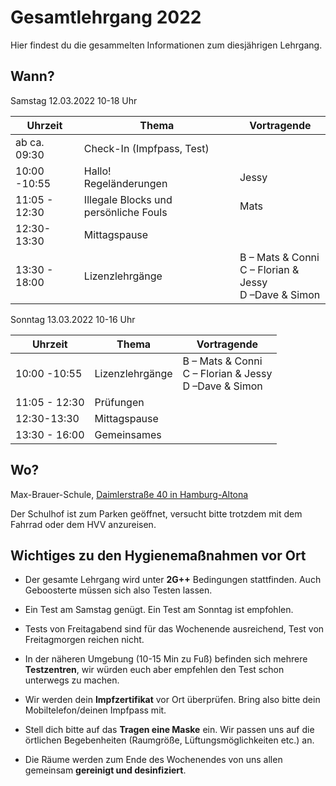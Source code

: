# Gesamtlehrgang 2022

Hier findest du die gesammelten Informationen zum diesjährigen Lehrgang.

## Wann?

Samstag 12.03.2022 10-18 Uhr

| Uhrzeit       | **Thema**                             | **Vortragende**                                                                                         |
| ------------- | ------------------------------------- | ------------------------------------------------------------------------------------------------------- |
| ab ca. 09:30   | Check-In (Impfpass, Test)             |                                                                                                    |
| 10:00 -10:55  | Hallo!<br>Regeländerungen             | Jessy                                                                                                   |
| 11:05 - 12:30 | Illegale Blocks und persönliche Fouls | Mats                                                                                                |
| 12:30-13:30   | Mittagspause                          |
| 13:30 - 18:00 | Lizenzlehrgänge                       | B – Mats & Conni<br>C – Florian & Jessy<br>D –Dave & Simon |

Sonntag 13.03.2022 10-16 Uhr

| Uhrzeit | **Thema** |**Vortragende**|
| --- | --- | --- |
| 10:00 -10:55 | Lizenzlehrgänge|B – Mats & Conni<br>C – Florian & Jessy<br>D –Dave & Simon|
| 11:05 - 12:30 | Prüfungen |
| 12:30-13:30 | Mittagspause |
| 13:30 - 16:00 | Gemeinsames | |


## Wo?

Max-Brauer-Schule, [Daimlerstraße 40 in Hamburg-Altona](https://goo.gl/maps/hL1DWZqYLQ16NtzW7)

Der Schulhof ist zum Parken geöffnet, versucht bitte trotzdem mit dem Fahrrad oder dem HVV anzureisen.


## Wichtiges zu den Hygienemaßnahmen vor Ort

-   Der gesamte Lehrgang wird unter **2G++** Bedingungen stattfinden. Auch Geboosterte müssen sich also Testen lassen.

-   Ein Test am Samstag genügt. Ein Test am Sonntag ist empfohlen.

-   Tests von Freitagabend sind für das Wochenende ausreichend, Test von Freitagmorgen reichen nicht.

-   In der näheren Umgebung (10-15 Min zu Fuß) befinden sich mehrere **Testzentren**, wir würden euch aber empfehlen den Test schon unterwegs zu machen.

-   Wir werden dein **Impfzertifikat** vor Ort überprüfen. Bring also bitte dein Mobiltelefon/deinen Impfpass mit.

-   Stell dich bitte auf das **Tragen eine Maske** ein. Wir passen uns auf die örtlichen Begebenheiten (Raumgröße, Lüftungsmöglichkeiten etc.) an.

-   Die Räume werden zum Ende des Wochenendes von uns allen gemeinsam **gereinigt und desinfiziert**.
